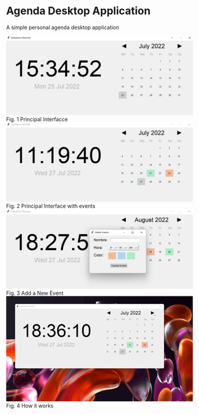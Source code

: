 # Agenda Desktop Application
<p align="justify">A simple personal agenda desktop application</p>
<img width="600px" src = "figs/WhatsApp Image 2022-07-25 at 3.35.08 PM.jpeg">Fig. 1 Principal Interfacce</img>
<img width="600px" src = "figs/WhatsApp Image 2022-07-27 at 11.20.21 AM.jpeg">Fig. 2 Principal Interface with events</img>
<img width="600px" src = "figs/WhatsApp Image 2022-07-27 at 6.28.36 PM.jpeg">Fig. 3 Add a New Event</img>
<img width="600px" src = "figs/2022-07-27 18-36-09 (online-video-cutter.com).gif">Fig. 4 How it works</img>
